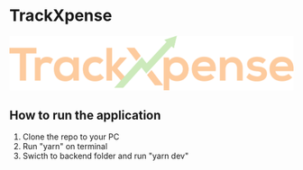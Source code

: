 # TrackXpense
![logo](https://github.com/KavinduPS/TrackXpense/blob/main/frontend/src/assets/trackxpense_logo.png)
## How to run the application
  1. Clone the repo to your PC
  2. Run "yarn" on terminal
  3. Swicth to backend folder and run "yarn dev"
